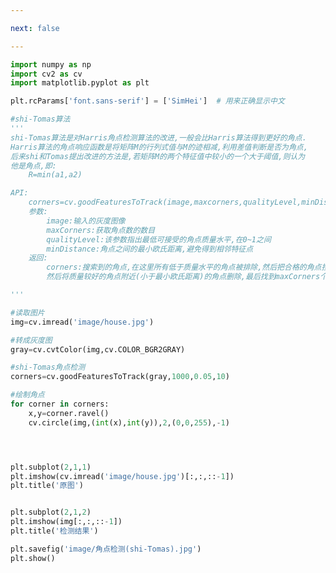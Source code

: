 ```yaml
---

next: false

---
```




<BlogInfo id="1032" title="37.shiTomas算法" author="白日梦想猿" pv=0 read_times=0 pre_cost_time="0分56秒" category="图像处理" tag_list="['图像处理']" create_time="2021.08.15 10:26:32" update_time="2021.08.15 10:45:20" />

```python
import numpy as np
import cv2 as cv
import matplotlib.pyplot as plt

plt.rcParams['font.sans-serif'] = ['SimHei']  # 用来正确显示中文

#shi-Tomas算法
'''
shi-Tomas算法是对Harris角点检测算法的改进,一般会比Harris算法得到更好的角点.
Harris算法的角点响应函数是将矩阵M的行列式值与M的迹相减,利用差值判断是否为角点,
后来shi和Tomas提出改进的方法是,若矩阵M的两个特征值中较小的一个大于阈值,则认为
他是角点,即:
    R=min(a1,a2)

API:
    corners=cv.goodFeaturesToTrack(image,maxcorners,qualityLevel,minDistance)
    参数:
        image:输入的灰度图像
        maxCorners:获取角点数的数目
        qualityLevel:该参数指出最低可接受的角点质量水平,在0~1之间
        minDistance:角点之间的最小欧氏距离,避免得到相邻特征点
    返回:
        corners:搜索到的角点,在这里所有低于质量水平的角点被排除,然后把合格的角点按照质量排序,
        然后将质量较好的角点附近(小于最小欧氏距离)的角点删除,最后找到maxCorners个角点返回

'''

#读取图片
img=cv.imread('image/house.jpg')

#转成灰度图
gray=cv.cvtColor(img,cv.COLOR_BGR2GRAY)

#shi-Tomas角点检测
corners=cv.goodFeaturesToTrack(gray,1000,0.05,10)

#绘制角点
for corner in corners:
    x,y=corner.ravel()
    cv.circle(img,(int(x),int(y)),2,(0,0,255),-1)




plt.subplot(2,1,1)
plt.imshow(cv.imread('image/house.jpg')[:,:,::-1])
plt.title('原图')


plt.subplot(2,1,2)
plt.imshow(img[:,:,::-1])
plt.title('检测结果')

plt.savefig('image/角点检测(shi-Tomas).jpg')
plt.show()


```



<ActionBox />
